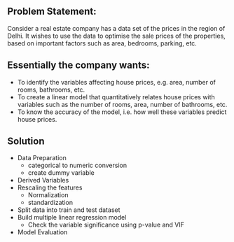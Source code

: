 ## Problem Statement:
Consider a real estate company has a data set of the prices in the region of Delhi. It wishes to use the data to optimise the sale prices of the properties, based on important factors such as area, bedrooms, parking, etc.

## Essentially the company wants:
- To identify the variables affecting house prices, e.g. area, number of rooms, bathrooms, etc.
- To create a linear model that quantitatively relates house prices with variables such as the number of rooms, area, number of bathrooms, etc.
- To know the accuracy of the model, i.e. how well these variables predict house prices.

## Solution
- Data Preparation
  - categorical to numeric conversion
  - create dummy variable 
- Derived Variables
- Rescaling the features
  - Normalization
  - standardization
- Split data into train and test dataset
- Build multiple linear regression model
  - Check the variable significance using p-value and VIF
- Model Evaluation
 

